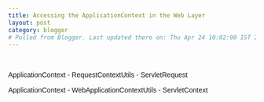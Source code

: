 ```yaml
---
title: Accessing the ApplicationContext in the Web Layer
layout: post
category: blogger
# Pulled from Blogger. Last updated there on: Thu Apr 24 10:02:00 IST 2008
---
```

<BR>  <P><FONT FACE="Arial">ApplicationContext</FONT><FONT FACE="Arial"> -</FONT> <FONT FACE="Arial">RequestContextUtils</FONT> <FONT FACE="Arial">-</FONT> <FONT FACE="Arial">ServletRequest </FONT> </P>  <P><FONT FACE="Arial">ApplicationContext</FONT><FONT FACE="Arial"> -</FONT> <FONT FACE="Arial">WebApplicationContextUtils</FONT> <FONT FACE="Arial">-</FONT> <FONT FACE="Arial">ServletContext </FONT> </P> <BR> <BR> <BR>  
